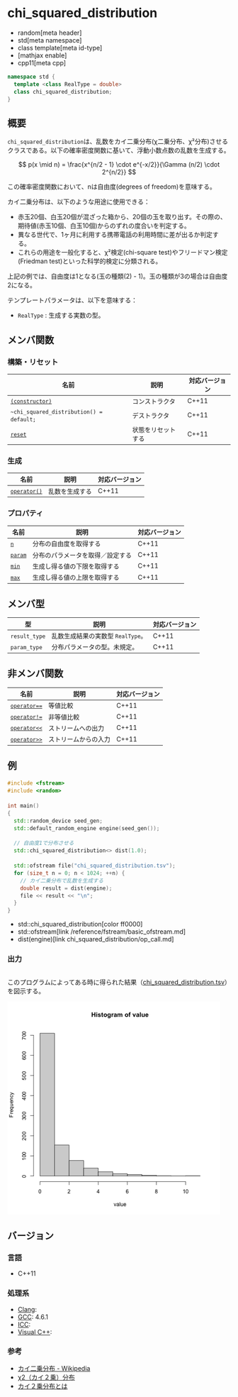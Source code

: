 # chi_squared_distribution
* random[meta header]
* std[meta namespace]
* class template[meta id-type]
* [mathjax enable]
* cpp11[meta cpp]

```cpp
namespace std {
  template <class RealType = double>
  class chi_squared_distribution;
}
```

## 概要
`chi_squared_distribution`は、乱数をカイ二乗分布(χ二乗分布、χ²分布)させるクラスである。以下の確率密度関数に基いて、浮動小数点数の乱数を生成する。

$$ p(x \mid n) = \frac{x^{n/2 - 1} \cdot e^{-x/2}}{\Gamma (n/2) \cdot 2^{n/2}} $$

この確率密度関数において、nは自由度(degrees of freedom)を意味する。


カイ二乗分布は、以下のような用途に使用できる：

- 赤玉20個、白玉20個が混ざった箱から、20個の玉を取り出す。その際の、期待値(赤玉10個、白玉10個)からのずれの度合いを判定する。
- 異なる世代で、1ヶ月に利用する携帯電話の利用時間に差が出るか判定する。
- これらの用途を一般化すると、χ²検定(chi-square test)やフリードマン検定(Friedman test)といった科学的検定に分類される。

上記の例では、自由度は1となる(玉の種類(2) - 1)。玉の種類が3の場合は自由度2になる。


テンプレートパラメータは、以下を意味する：

- `RealType` : 生成する実数の型。


## メンバ関数
### 構築・リセット

| 名前 | 説明 | 対応バージョン |
|---------------------------------------------------------------------------|--------------------|-------|
| [`(constructor)`](chi_squared_distribution/op_constructor.md)           | コンストラクタ     | C++11 |
| `~chi_squared_distribution() = default;`                                  | デストラクタ       | C++11 |
| [`reset`](chi_squared_distribution/reset.md)                            | 状態をリセットする | C++11 |


### 生成

| 名前 | 説明 | 対応バージョン |
|-------------------------------------------------------|----------------|-------|
| [`operator()`](chi_squared_distribution/op_call.md) | 乱数を生成する | C++11 |


### プロパティ

| 名前 | 説明 | 対応バージョン |
|------------------------------------------------|----------------------------------|-------|
| [`n`](chi_squared_distribution/n.md)         | 分布の自由度を取得する           | C++11 |
| [`param`](chi_squared_distribution/param.md) | 分布のパラメータを取得／設定する | C++11 |
| [`min`](chi_squared_distribution/min.md)     | 生成し得る値の下限を取得する   | C++11 |
| [`max`](chi_squared_distribution/max.md)     | 生成し得る値の上限を取得する   | C++11 |


## メンバ型

| 型 | 説明 | 対応バージョン |
|---------------|-------------------|-------|
| `result_type` | 乱数生成結果の実数型 `RealType`。 | C++11 |
| `param_type`  | 分布パラメータの型。未規定。 | C++11 |


## 非メンバ関数

| 名前 | 説明 | 対応バージョン |
|----------------------------------------------------------|----------------------|-------|
| [`operator==`](chi_squared_distribution/op_equal.md)     | 等値比較             | C++11 |
| [`operator!=`](chi_squared_distribution/op_not_equal.md) | 非等値比較           | C++11 |
| [`operator<<`](chi_squared_distribution/op_ostream.md)   | ストリームへの出力   | C++11 |
| [`operator>>`](chi_squared_distribution/op_istream.md)   | ストリームからの入力 | C++11 |


## 例
```cpp example
#include <fstream>
#include <random>

int main()
{
  std::random_device seed_gen;
  std::default_random_engine engine(seed_gen());

  // 自由度1で分布させる
  std::chi_squared_distribution<> dist(1.0);

  std::ofstream file("chi_squared_distribution.tsv");
  for (size_t n = 0; n < 1024; ++n) {
    // カイ二乗分布で乱数を生成する
    double result = dist(engine);
    file << result << "\n";
  }
}
```
* std::chi_squared_distribution[color ff0000]
* std::ofstream[link /reference/fstream/basic_ofstream.md]
* dist(engine)[link chi_squared_distribution/op_call.md]

### 出力
```
```

このプログラムによってある時に得られた結果（[chi_squared_distribution.tsv](https://raw.githubusercontent.com/cpprefjp/image/master/reference/random/chi_squared_distribution/chi_squared_distribution.tsv)）を図示する。

![](https://raw.githubusercontent.com/cpprefjp/image/master/reference/random/chi_squared_distribution/chi_squared_distribution.png)

## バージョン
### 言語
- C++11

### 処理系
- [Clang](/implementation.md#clang): 
- [GCC](/implementation.md#gcc): 4.6.1
- [ICC](/implementation.md#icc): 
- [Visual C++](/implementation.md#visual_cpp): 

### 参考
- [カイ二乗分布 - Wikipedia](https://ja.wikipedia.org/wiki/%E3%82%AB%E3%82%A4%E4%BA%8C%E4%B9%97%E5%88%86%E5%B8%83)
- [χ2（カイ２乗）分布](http://staff.aist.go.jp/t.ihara/chi2.html)
- [カイ２乗分布とは](https://web.archive.org/web/20161213042559/http://ogawas.cerp.u-toyama.ac.jp/e-stat/kai.html)

